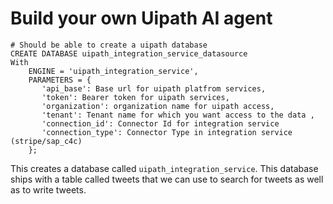 # Build your own Uipath AI agent

```
# Should be able to create a uipath database
CREATE DATABASE uipath_integration_service_datasource 
With 
    ENGINE = 'uipath_integration_service',
    PARAMETERS = {
       'api_base': Base url for uipath platfrom services,
       'token': Bearer token for uipath services,
       'organization': organization name for uipath access,
       'tenant': Tenant name for which you want access to the data ,
       'connection_id': Connector Id for integration service
       'connection_type': Connector Type in integration service (stripe/sap_c4c)
    };
```

This creates a database called `uipath_integration_service`. This database ships with a table called tweets that we can use to search for tweets as well as to write tweets.
